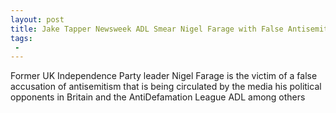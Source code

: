 ```yaml
---
layout: post
title: Jake Tapper Newsweek ADL Smear Nigel Farage with False Antisemitism Claim
tags:
 -
---
```

Former UK Independence Party leader Nigel Farage is the victim of a false accusation of antisemitism that is being circulated by the media his political opponents in Britain and the AntiDefamation League ADL among others
